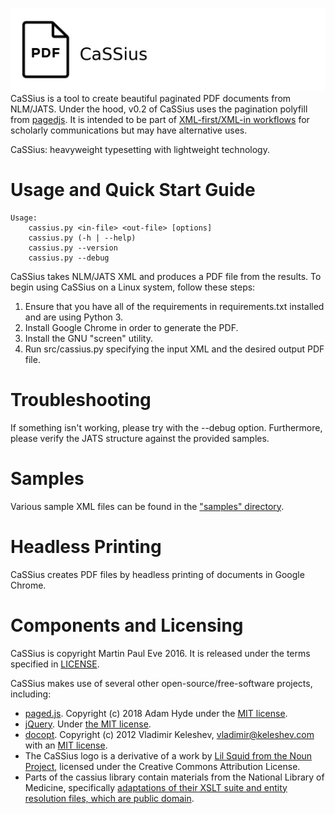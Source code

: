 ![CaSSiuS](res/logo.png?raw=true)
CaSSius is a tool to create beautiful paginated PDF documents from NLM/JATS. Under the hood, v0.2 of CaSSius uses the pagination polyfill from [pagedjs](https://gitlab.pagedmedia.org/tools/pagedjs). It is intended to be part of [XML-first/XML-in workflows](https://www.martineve.com/2015/07/20/building-a-real-xml-first-workflow-for-scholarly-typesetting/) for scholarly communications but may have alternative uses.

CaSSius: heavyweight typesetting with lightweight technology.

# Usage and Quick Start Guide
    Usage:
        cassius.py <in-file> <out-file> [options]
        cassius.py (-h | --help)
        cassius.py --version
        cassius.py --debug


CaSSius takes NLM/JATS XML and produces a PDF file from the results. To begin using CaSSius on a Linux system, follow these steps:

1. Ensure that you have all of the requirements in requirements.txt installed and are using Python 3.
2. Install Google Chrome in order to generate the PDF.
3. Install the GNU "screen" utility.
4. Run src/cassius.py specifying the input XML and the desired output PDF file.

# Troubleshooting
If something isn't working, please try with the --debug option. Furthermore, please verify the JATS structure against the provided samples.

# Samples
Various sample XML files can be found in the ["samples" directory](samples/).

# Headless Printing
CaSSius creates PDF files by headless printing of documents in Google Chrome.

# Components and Licensing
CaSSius is copyright Martin Paul Eve 2016. It is released under the terms specified in [LICENSE](LICENSE).

CaSSius makes use of several other open-source/free-software projects, including:

* [paged.js](https://gitlab.pagedmedia.org/tools/pagedjs). Copyright (c) 2018 Adam Hyde under the [MIT license](https://gitlab.pagedmedia.org/tools/pagedjs/blob/master/LICENSE.md).
* [jQuery](https://jquery.org). Under [the MIT license](https://jquery.org/license/).
* [docopt](https://github.com/docopt). Copyright (c) 2012 Vladimir Keleshev, <vladimir@keleshev.com> with an [MIT license](https://github.com/docopt/docopt/blob/master/LICENSE-MIT).
* The CaSSius logo is a derivative of a work by [Lil Squid from the Noun Project](https://thenounproject.com/search/?q=type&i=150037), licensed under the Creative Commons Attribution License.
* Parts of the cassius library contain materials from the National Library of Medicine, specifically [adaptations of their XSLT suite and entity resolution files, which are public domain](http://dtd.nlm.nih.gov/tools/tools.html).


